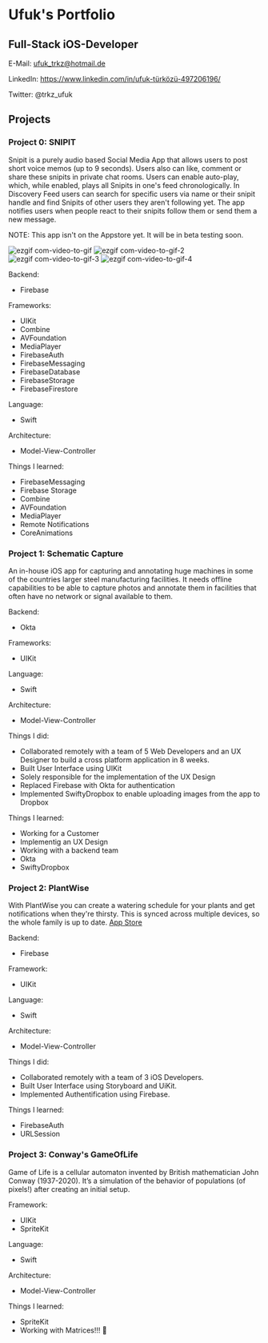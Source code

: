 # Ufuk's Portfolio

## Full-Stack iOS-Developer

E-Mail: ufuk_trkz@hotmail.de    

LinkedIn: https://www.linkedin.com/in/ufuk-türközü-497206196/   

Twitter: @trkz_ufuk

## Projects

### Project 0: SNIPIT

Snipit is a purely audio based Social Media App that allows users to post short voice memos (up to 9 seconds). Users also can like, comment or share these snipits in private chat rooms. Users can enable auto-play, which, while enabled, plays all Snipits in one's feed chronologically. In Discovery Feed users can search for specific users via name or their snipit handle and find Snipits of other users they aren't following yet.
The app notifies users when people react to their snipits follow them or send them a new message.

NOTE: This app isn't on the Appstore yet. It will be in beta testing soon.

![ezgif com-video-to-gif](https://user-images.githubusercontent.com/57141872/125324911-a6c0d700-e340-11eb-9f2f-2a8267b92f8c.gif)
![ezgif com-video-to-gif-2](https://user-images.githubusercontent.com/57141872/125324925-a9bbc780-e340-11eb-9a01-3c0bf94b5a79.gif)
![ezgif com-video-to-gif-3](https://user-images.githubusercontent.com/57141872/125324605-5cd7f100-e340-11eb-870e-168bf1bb1bc9.gif)
![ezgif com-video-to-gif-4](https://user-images.githubusercontent.com/57141872/125324628-606b7800-e340-11eb-8258-85c1249903da.gif)


Backend:

- Firebase

Frameworks:

- UIKit
- Combine
- AVFoundation
- MediaPlayer
- FirebaseAuth
- FirebaseMessaging
- FirebaseDatabase
- FirebaseStorage
- FirebaseFirestore

Language:

- Swift

Architecture:

- Model-View-Controller

Things I learned:

- FirebaseMessaging
- Firebase Storage
- Combine
- AVFoundation
- MediaPlayer
- Remote Notifications
- CoreAnimations

### Project 1: Schematic Capture

An in-house iOS app for capturing and annotating huge machines in some of the countries larger steel manufacturing facilities. It needs offline capabilities to be able to capture photos and annotate them in facilities that often have no network or signal available to them.

Backend:

- Okta

Frameworks:

- UIKit

Language:

- Swift

Architecture:

- Model-View-Controller

Things I did:

- Collaborated remotely with a team of 5 Web Developers and an UX Designer to build a cross platform application in 8 weeks.
- Built User Interface using UIKit
- Solely responsible for the implementation of the UX Design
- Replaced Firebase with Okta for authentication
- Implemented SwiftyDropbox to enable uploading images from the app to Dropbox

Things I learned:

- Working for a Customer
- Implementig an UX Design
- Working with a backend team
- Okta
- SwiftyDropbox

### Project 2: PlantWise

With PlantWise you can create a watering schedule for your plants and get notifications when they're thirsty. This is synced across multiple devices, so the whole family is up to date.
[App Store](https://apps.apple.com/de/app/plantwise/id1497953084)

Backend:

- Firebase

Framework:

- UIKit

Language:

- Swift

Architecture:

- Model-View-Controller

Things I did:

- Collaborated remotely with a team of 3 iOS Developers.
- Built User Interface using Storyboard and UiKit.
- Implemented Authentification using Firebase.

Things I learned:
- FirebaseAuth
- URLSession

### Project 3: Conway's GameOfLife

Game of Life is a cellular automaton invented by British mathematician John Conway (1937-2020). It’s a simulation of the behavior of populations (of pixels!) after creating an initial setup.

Framework:

- UIKit
- SpriteKit

Language:

- Swift

Architecture:

- Model-View-Controller

Things I learned:

- SpriteKit
- Working with Matrices!!! 🤯

